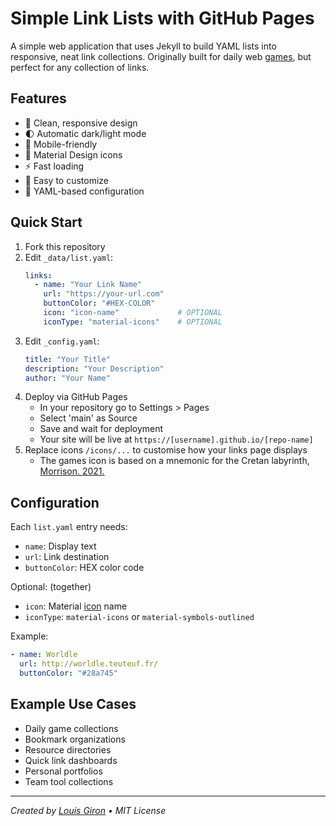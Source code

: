 # Simple Link Lists with GitHub Pages
A simple web application that uses Jekyll to build YAML lists into responsive, neat link collections. Originally built for daily web [games](https://logi-web.github.io/games/), but perfect for any collection of links.

## Features
- 🎨 Clean, responsive design
- 🌓 Automatic dark/light mode
- 📱 Mobile-friendly
- 🎯 Material Design icons
- ⚡ Fast loading
- 🔧 Easy to customize
- 📝 YAML-based configuration

## Quick Start
1. Fork this repository
2. Edit `_data/list.yaml`:
   ```yaml
   links:
     - name: "Your Link Name"
       url: "https://your-url.com"
       buttonColor: "#HEX-COLOR"
       icon: "icon-name"             # OPTIONAL
       iconType: "material-icons"    # OPTIONAL
   ```
4. Edit `_config.yaml`:
   ```yaml
   title: "Your Title"
   description: "Your Description"
   author: "Your Name"
   ```
5. Deploy via GitHub Pages
   - In your repository go to Settings > Pages
   - Select 'main' as Source
   - Save and wait for deployment
   - Your site will be live at `https://[username].github.io/[repo-name]`
6. Replace icons `/icons/...` to customise how your links page displays
   - The games icon is based on a mnemonic for the Cretan labyrinth, [Morrison. 2021.](https://doi.org/10.1007/978-3-319-57072-3_4)

## Configuration
Each `list.yaml` entry needs:
- `name`: Display text
- `url`: Link destination
- `buttonColor`: HEX color code

Optional: (together)
- `icon`: Material [icon](https://fonts.google.com/icons) name
- `iconType`: `material-icons` or `material-symbols-outlined`

Example:
```yaml
- name: Worldle
  url: http://worldle.teuteuf.fr/
  buttonColor: "#28a745"
```

## Example Use Cases
- Daily game collections
- Bookmark organizations
- Resource directories
- Quick link dashboards
- Personal portfolios
- Team tool collections

---
*Created by [Louis Giron](https://github.com/logi-web) • MIT License*
